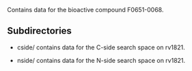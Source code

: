 Contains data for the bioactive compound F0651-0068.

## Subdirectories

- cside/ contains data for the C-side search space on rv1821.

- nside/ contains data for the N-side search space on rv1821.

